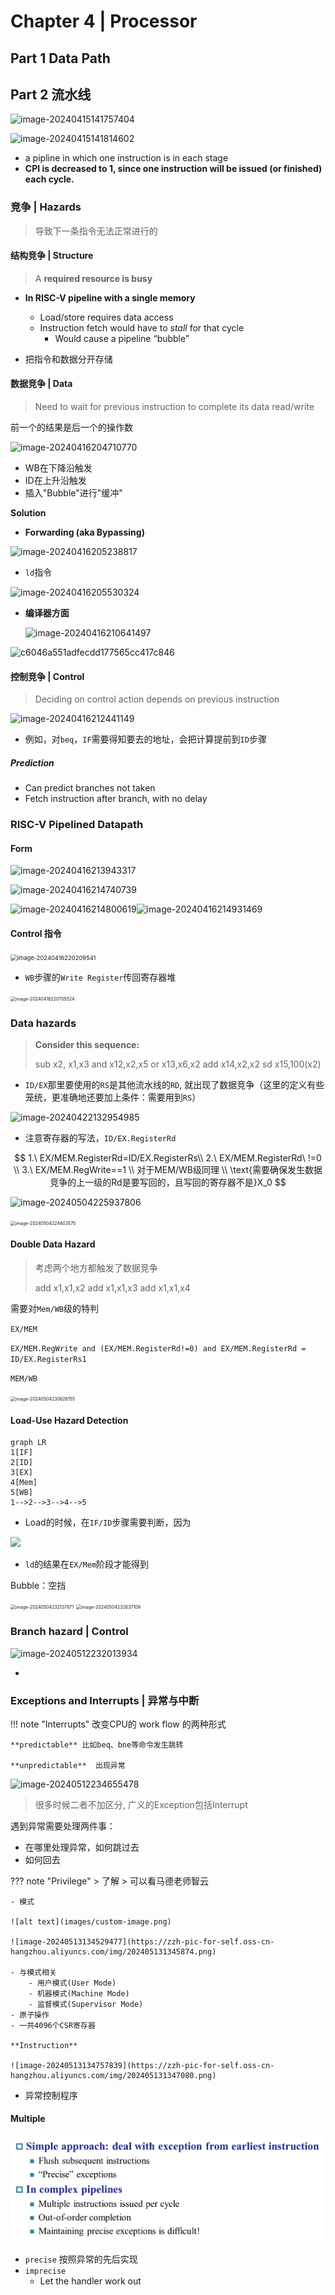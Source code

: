 # Chapter 4 | Processor



## Part 1 Data Path



## Part 2 流水线

![image-20240415141757404](https://zzh-pic-for-self.oss-cn-hangzhou.aliyuncs.com/img/202404151418595.png)

![image-20240415141814602](https://zzh-pic-for-self.oss-cn-hangzhou.aliyuncs.com/img/202404151418760.png)

- a pipline in which one instruction is in each stage
- **CPI is decreased to 1, since one instruction will be issued (or finished) each cycle.** 

### 竞争 | Hazards

> 导致下一条指令无法正常进行的

#### 结构竞争 | Structure

> A **required resource is busy**

- **In RISC-V pipeline with a single memory**
  - Load/store requires data access
  - Instruction fetch would have to *stall* for that cycle
    - Would cause a pipeline “bubble”

- 把指令和数据分开存储

#### 数据竞争 | Data

> Need to wait for previous instruction to complete its data read/write

前一个的结果是后一个的操作数

![image-20240416204710770](https://zzh-pic-for-self.oss-cn-hangzhou.aliyuncs.com/img/202404162048064.png)

- WB在下降沿触发
- ID在上升沿触发
- 插入"Bubble"进行"缓冲"

**Solution**

- **Forwarding (aka Bypassing)**

![image-20240416205238817](https://zzh-pic-for-self.oss-cn-hangzhou.aliyuncs.com/img/202404162052953.png)

- `ld`指令

![image-20240416205530324](https://zzh-pic-for-self.oss-cn-hangzhou.aliyuncs.com/img/202404162055510.png)

- **编译器方面**

  ![image-20240416210641497](https://zzh-pic-for-self.oss-cn-hangzhou.aliyuncs.com/img/202404162106571.png)

![c6046a551adfecdd177565cc417c846](https://zzh-pic-for-self.oss-cn-hangzhou.aliyuncs.com/img/202404162106899.jpg)

#### 控制竞争 | Control

> Deciding on control action depends on previous instruction

![image-20240416212441149](https://zzh-pic-for-self.oss-cn-hangzhou.aliyuncs.com/img/202404162124223.png)

- 例如，对`beq`，`IF`需要得知要去的地址，会把计算提前到`ID`步骤

##### Prediction

- Can predict branches not taken
- Fetch instruction after branch, with no delay

### RISC-V Pipelined Datapath

#### Form

![image-20240416213943317](https://zzh-pic-for-self.oss-cn-hangzhou.aliyuncs.com/img/202404162139375.png)

![image-20240416214740739](https://zzh-pic-for-self.oss-cn-hangzhou.aliyuncs.com/img/202404162147804.png)

![image-20240416214800619](https://zzh-pic-for-self.oss-cn-hangzhou.aliyuncs.com/img/202404162148679.png)![image-20240416214931469](https://zzh-pic-for-self.oss-cn-hangzhou.aliyuncs.com/img/202404162149535.png)

#### Control 指令

<img src="https://zzh-pic-for-self.oss-cn-hangzhou.aliyuncs.com/img/202404162202604.png" alt="image-20240416220209541" style="zoom:67%;" />

- `WB`步骤的`Write Register`传回寄存器堆

<img src="https://zzh-pic-for-self.oss-cn-hangzhou.aliyuncs.com/img/202404162207595.png" alt="image-20240416220705524" style="zoom:50%;" />

### Data hazards

> **Consider this sequence:**
>
> sub x2, x1,x3
> and x12,x2,x5
> or  x13,x6,x2
> add x14,x2,x2
> sd  x15,100(x2)

- `ID/EX`那里要使用的`RS`是其他流水线的`RD`, 就出现了数据竞争（这里的定义有些笼统，更准确地还要加上条件：需要用到`RS`）

![image-20240422132954985](https://zzh-pic-for-self.oss-cn-hangzhou.aliyuncs.com/img/202404221329312.png)

- 注意寄存器的写法，`ID/EX.RegisterRd `

$$
1.\ EX/MEM.RegisterRd=ID/EX.RegisterRs\\
2.\ EX/MEM.RegisterRd\ !=0 \\
3.\ EX/MEM.RegWrite==1
\\ 对于MEM/WB级同理
\\ \text{需要确保发生数据竞争的上一级的Rd是要写回的，且写回的寄存器不是}X_0
$$

![image-20240504225937806](https://zzh-pic-for-self.oss-cn-hangzhou.aliyuncs.com/img/202405042259884.png)

<img src="https://zzh-pic-for-self.oss-cn-hangzhou.aliyuncs.com/img/202405042248653.png" alt="image-20240504224803575" style="zoom:50%;" />

#### **Double Data Hazard**

> 考虑两个地方都触发了数据竞争
>
> add x1,x1,x2
> add x1,x1,x3
> add x1,x1,x4

需要对`Mem/WB`级的特判

`EX/MEM`

`EX/MEM.RegWrite and (EX/MEM.RegisterRd!=0) and EX/MEM.RegisterRd = ID/EX.RegisterRs1`

`MEM/WB`

<img src="https://zzh-pic-for-self.oss-cn-hangzhou.aliyuncs.com/img/202405042306225.png" alt="image-20240504230626155" style="zoom:50%;" />

#### **Load-Use Hazard Detection**

```mermaid
graph LR
1[IF]
2[ID]
3[EX]
4[Mem]
5[WB]
1-->2-->3-->4-->5

```

- Load的时候，在`IF/ID`步骤需要判断，因为

![](https://zzh-pic-for-self.oss-cn-hangzhou.aliyuncs.com/img/202405042317621.png)

- `ld`的结果在`EX/Mem`阶段才能得到

Bubble：空挡

<img src="https://zzh-pic-for-self.oss-cn-hangzhou.aliyuncs.com/img/202405042321949.png" alt="image-20240504232137871" style="zoom:50%;" />

<img src="https://zzh-pic-for-self.oss-cn-hangzhou.aliyuncs.com/img/202405042326178.png" alt="image-20240504232637109" style="zoom:50%;" />

### Branch hazard | Control

![image-20240512232013934](https://zzh-pic-for-self.oss-cn-hangzhou.aliyuncs.com/img/202405122320030.png)

- 

### Exceptions and Interrupts | 异常与中断

!!! note "Interrupts"
	改变CPU的 work flow 的两种形式

	**predictable** 比如beq、bne等命令发生跳转
	
	**unpredictable**  出现异常

![image-20240512234655478](https://zzh-pic-for-self.oss-cn-hangzhou.aliyuncs.com/img/202405122346617.png)

> 很多时候二者不加区分, 广义的Exception包括Interrupt

遇到异常需要处理两件事：
- 在哪里处理异常，如何跳过去
- 如何回去

??? note "Privilege"
    > 了解
    > 可以看马德老师智云
    
    - 模式
    
    ![alt text](images/custom-image.png)
      
    ![image-20240513134529477](https://zzh-pic-for-self.oss-cn-hangzhou.aliyuncs.com/img/202405131345874.png)
    
    - 与模式相关
        - 用户模式(User Mode)
        - 机器模式(Machine Mode)
        - 监督模式(Supervisor Mode)
    - 原子操作
    - 一共4096个CSR寄存器
    
    **Instruction**
    
    ![image-20240513134757839](https://zzh-pic-for-self.oss-cn-hangzhou.aliyuncs.com/img/202405131347080.png)

- 异常控制程序

#### Multiple

![alt text](images/custom-image-1.png)

- `precise` 按照异常的先后实现
- `imprecise` 
    - Let the handler work out

